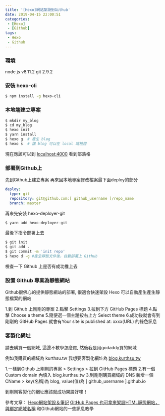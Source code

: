 ```yaml
---
title: '[Hexo]網站架設到Github'
date: 2019-04-15 22:00:51
categories:
 - [Hexo]
 - [Github]
tags:
 - Hexo
 - Github
---
```


### 環境

node.js v8.11.2
git 2.9.2


### 安裝 hexo-cli

``` bash
$ npm install -g hexo-cli
```

### 本地端建立專案

``` bash
$ mkdir my_blog
$ cd my_blog
$ hexo init
$ yarn install
$ hexo g  # 產生 blog
$ hexo s  # 讓 blog 可以在 local 端檢視
```
現在應該可以到 [localhost:4000](http://localhost:4000/) 看到部落格

### 部署到Github上
先到Github上建立專案
再來回本地專案修改檔案最下面deploy的部分
``` yml _config.yml
deploy:
  type: git
  repository: git@github.com:[ github_username ]/repo_name
  branch: master
```
再來先安裝 hexo-deployer-git
``` bash
$ yarn add hexo-deployer-git
```
最後下指令部署上去
``` bash
$ git init
$ git add .
$ git commit -m 'init repo'
$ hexo d -g #產生靜態文件後，自動部署上 Github
```
檢查一下 Github 上是否有成功推上去

### 設置 Github 專案為靜態網站
Github很佛心的提供靜態網站的部署, 很適合快速架設 Hexo 可以自動產生產生靜態檔案的網站

1.到 Github 上剛剛的專案
2.點擊 Settings
3.拉到下方 GitHub Pages 標題
4.點擊 Choose a theme
5.隨便選一個主題按右上方 Select theme
6.成功後就會有到剛剛的 GitHub Pages 就會有Your site is published at: xxxx(URL) 的綠色訊息

### 客製化網址
請去購買一個網域, 這邊不教學怎麼買, 然後我是用godaddy買的網域

例如我購買的網域為 kurthsu.tw
我想要客製化網址為 [blog.kurthsu.tw](http://blog.kurthsu.tw/)

1.一樣到Github 上剛剛的專案 > Settings > 拉到 GitHub Pages 標題
2.有一個 Custom domain 內填入 blog.kurthsu.tw
3.到剛剛購買網域的 DNS 新增一個 CName > key(名稱)為 blog, value(值)為 [ github_username ].github.io

到剛剛客製化的網址應該就成功架設好嘍！

參考文章：
[Hexo網站架設＆筆記](https://sihhanwang.github.io/2019/04/09/hexo-tutorial/)
[GitHub Pages 也可拿來架設HTML靜態網站，與綁定網域名稱](https://www.minwt.com/website/server/18522.html)
和Github網站的一些訊息教學
